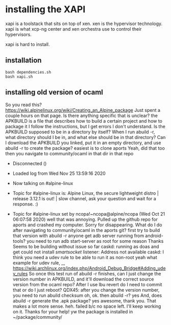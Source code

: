 # installing the XAPI

xapi is a toolstack that sits on top of xen. xen is the hypervisor technology.
xapi is what xcp-ng center and xen orchestra use to control their hypervisors. 

xapi is hard to install.

## installation

```
bash dependencies.sh
bash xapi.sh
```
## installing old version of ocaml


<ikke> So you read this? https://wiki.alpinelinux.org/wiki/Creating_an_Alpine_package
<QDX45> Just spent a couple hours on that page.
<ikke> Is there anything specific that is unclear?
<ikke> the APKBUILD is a file that describes how to build a certain project and how to package it
<QDX45> I follow the instructions, but I get errors I don't understand.
<QDX45> Is the APKBUILD supposed to be in a directory by itself?
<QDX45> When I run abuild -r, what directory should I be in, and what else should be in that directory?
<QDX45> Can I download the APKBUILD you linked, put it in an empty directory, and use abuild -r to create the package?
<ikke> easiest is to clone aports
<QDX45> Yeah, did that too
<ikke> then you navigate to community/ocaml in that dir
<ikke> in that repo
* Disconnected ()
 
* Loaded log from Wed Nov 25 13:59:16 2020
 
* Now talking on #alpine-linux
* Topic for #alpine-linux is: Alpine Linux, the secure lightweight distro | release 3.12.1 is out! | slow channel, ask your question and wait for a response. :)
* Topic for #alpine-linux set by ncopa!~ncopa@alpine/ncopa (Wed Oct 21 06:07:58 2020)
<QDX45> well that was annoying. Pulled up the github repo for aports and crashed my computer.
<QDX45> Sorry for disappearing.
<QDX45> What do I do after navigating to community/ocaml in the aports git?
<ikke> first try to build that version with abuild -r
<hechos> anyone get adb server running from android-tools?
<caskd> you need to run adb start-server as root for some reason
<QDX45> Thanks
<QDX45> Seems to be building without issue so far
<hechos> caskd: running as doas and get could not install *smartsocket* listener: Address not available
<ikke> caskd: I think you need a udev rule to be able to run it as non-root
<caskd> yeah
<hechos> what example for udev rule, ,,,
<ikke> https://wiki.archlinux.org/index.php/Android_Debug_Bridge#Adding_udev_rules
<QDX45> So once this test run of abuild -r finishes, can I just change the version number in APKBUILD, and it'll download the correct source version from the ocaml repo?
<codebam> After I use lbu revert do I need to commit that or do I just reboot?
<ikke> QDX45: after you change the version number, you need to run abuild checksum
<QDX45> oh, ok. 
<QDX45> then abuild -r?
<ikke> yes
<QDX45> And, does abuild -r generate the .apk package?
<ikke> yes
<QDX45> awesome, thank you. That makes a lot more sense.
<QDX45> heh. failed b/c no space left. I'll keep working on it. Thanks for your help!
<ikke> yw
<ikke> the package is installed in ~/package/community/<arch>
